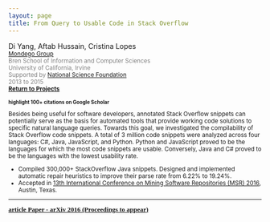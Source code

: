 ```yaml
---
layout: page
title: From Query to Usable Code in Stack Overflow
---
```


Di Yang, Aftab Hussain, Cristina Lopes 
<small><br> <font color="gray"><a href="http://mondego.ics.uci.edu/">Mondego Group</a>
<br> Bren School of Information and Computer Sciences
<br> University of California, Irvine 
<br> Supported by <a href = "https://www.nsf.gov/">National Science Foundation</a>
<br>2013 to 2015</font> 
<br><b><a href="../Projects/index.html#query-sof-menu">Return to Projects</a></b>

<small>
<b>
<span class="material-symbols-outlined"> highlight </span>100+ citations on Google Scholar
</b>
</small>

Besides being useful for software developers, annotated Stack Overflow snippets
can potentially serve as the basis for automated tools that provide working
code solutions to specific natural language queries.  Towards this goal, we
investigated the compilability of Stack Overflow code snippets. A total of 3
million code snippets were analyzed across four languages: C\#, Java,
JavaScript, and Python. Python and JavaScript proved to be the languages for
which the most code snippets are usable. Conversely, Java and C\# proved to be
the languages with the lowest usability rate.

- Compiled 300,000+ StackOverflow Java snippets. Designed and implemented automatic repair heuristics to improve their parse rate from 6.22% to 19.24%.
- Accepted in [13th International Conference on Mining Software Repositories (MSR) 2016](http://2016.msrconf.org/#/home), Austin, Texas.  

_________________


<div style="font-family: 'Alata'; font-size: small;">
<b>
<a href="https://arxiv.org/abs/1605.04464">
<span class="material-symbols-outlined"> article </span>Paper - arXiv 2016 (Proceedings to appear)
</a>
</b>
</div>


	
